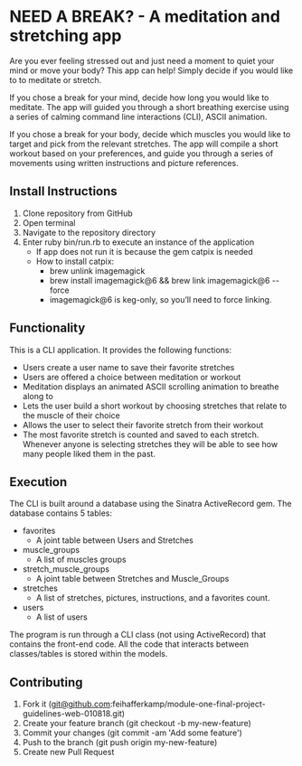 # NEED A BREAK? - A meditation and stretching app

Are you ever feeling stressed out and just need a moment to quiet your mind or move your body? This app can help! Simply decide if you would like to to meditate or stretch.

If you chose a break for your mind, decide how long you would like to meditate. The app will guided you through a short breathing exercise using a series of calming command line interactions (CLI), ASCII animation.

If you chose a break for your body, decide which muscles you would like to target and pick from the relevant stretches. The app will compile a short workout based on your preferences, and guide you through a series of movements using written instructions and picture references. 

## Install Instructions

1. Clone repository from GitHub
2. Open terminal
3. Navigate to the repository directory
4. Enter ruby bin/run.rb to execute an instance of the application
    * If app does not run it is because the gem catpix is needed
    * How to install catpix:
       * brew unlink imagemagick
       * brew install imagemagick@6 && brew link imagemagick@6 --force
       * imagemagick@6 is keg-only, so you’ll need to force linking.

## Functionality

This is a CLI application. It provides the following functions:
* Users create a user name to save their favorite stretches
* Users are offered a choice between meditation or workout
* Meditation displays an animated ASCII scrolling animation to breathe along to
* Lets the user build a short workout by choosing stretches that relate to the muscle of their choice
* Allows the user to select their favorite stretch from their workout
* The most favorite stretch is counted and saved to each stretch. Whenever anyone is selecting stretches they will be able to see how many people liked them in the past.

## Execution

The CLI is built around a database using the Sinatra ActiveRecord gem. The database contains 5 tables:
* favorites
   * A joint table between Users and Stretches
* muscle_groups
   * A list of muscles groups
* stretch_muscle_groups
   * A joint table between Stretches and Muscle_Groups
* stretches
   * A list of stretches, pictures, instructions, and a favorites count.
* users
  * A list of users

The program is run through a CLI class (not using ActiveRecord) that contains the front-end code. All the code that interacts between classes/tables is stored within the models.

## Contributing
1. Fork it (git@github.com:feihafferkamp/module-one-final-project-guidelines-web-010818.git)
2. Create your feature branch (git checkout -b my-new-feature)
3. Commit your changes (git commit -am 'Add some feature')
4. Push to the branch (git push origin my-new-feature)
5. Create new Pull Request
